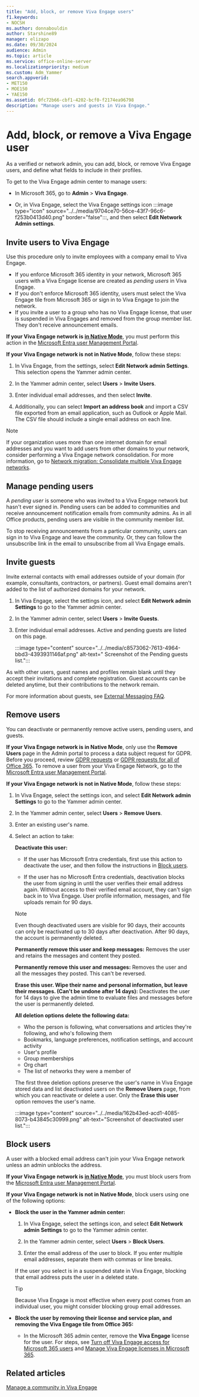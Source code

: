 ```yaml
---
title: "Add, block, or remove Viva Engage users"
f1.keywords:
- NOCSH
ms.author: donnabouldin
author: Starshine89
manager: elizapo
ms.date: 09/30/2024
audience: Admin
ms.topic: article
ms.service: office-online-server
ms.localizationpriority: medium
ms.custom: Adm_Yammer
search.appverid:
- MET150
- MOE150
- YAE150
ms.assetid: 0fc72b66-cbf1-4202-bcf0-f2174ea96798
description: "Manage users and guests in Viva Engage."
---
```


# Add, block, or remove a Viva Engage user

As a verified or network admin, you can add, block, or remove Viva Engage users, and define what fields to include in their profiles.
  
To get to the Viva Engage admin center to manage users:
  
- In Microsoft 365, go to **Admin** \> **Viva Engage**.
    
- Or, in Viva Engage, select the Viva Engage settings icon :::image type="icon" source="../../media/9704ce70-56ce-43f7-96c6-f253b0413d40.png" border="false":::, and then select **Edit Network Admin settings**.
    
## Invite users to Viva Engage
<a name="InviteUsers"> </a>

Use this procedure only to invite employees with a company email to Viva Engage.

- If you enforce Microsoft 365 identity in your network, Microsoft 365 users with a Viva Engage license are created as *pending users* in Viva Engage. 
- If you don't enforce Microsoft 365 identity, users must select the Viva Engage tile from Microsoft 365 or sign in to Viva Engage to join the network.
- If you invite a user to a group who has no Viva Engage license, that user is suspended in Viva Engages and removed from the group member list. They don't receive announcement emails.

**If your Viva Engage network is [in Native Mode](../overview-native-mode.md)**, you must perform this action in the [Microsoft Entra user Management Portal](/azure/active-directory/fundamentals/add-users-azure-active-directory).

**If your Viva Engage network is not in Native Mode**, follow these steps:
  
1. In Viva Engage, from the settings, select **Edit Network admin Settings**. This selection opens the Yammer admin center.

2. In the Yammer admin center, select **Users** > **Invite Users**.

3. Enter individual email addresses, and then select **Invite**. 

4. Additionally, you can select **Import an address book** and import a CSV file exported from an email application, such as Outlook or Apple Mail. The CSV file should include a single email address on each line.
  
> [!NOTE]
> If your organization uses more than one internet domain for email addresses and you want to add users from other domains to your network, consider performing a Viva Engage network consolidation. For more information, go to [Network migration: Consolidate multiple Viva Engage networks](../configure-your-viva-engage-network/consolidate-multiple-networks.md). 
  
<a name="ManagePending"> </a>
## Manage pending users

A *pending user* is someone who was invited to a Viva Engage network but hasn't ever signed in. Pending users can be added to communities and receive announcement notification emails from community admins. As in all Office products, pending users are visible in the community member list.

To stop receiving announcements from a particular community, users can sign in to Viva Engage and leave the community. Or, they can follow the unsubscribe link in the email to unsubscribe from all Viva Engage emails.
 
<a name="InviteGuests"> </a>
## Invite guests

Invite external contacts with email addresses outside of your domain (for example, consultants, contractors, or partners). Guest email domains aren't added to the list of authorized domains for your network.
  
1. In Viva Engage, select the settings icon, and select **Edit Network admin Settings** to go to the Yammer admin center.

2. In the Yammer admin center, select **Users** > **Invite Guests**.
    
3. Enter individual email addresses. Active and pending guests are listed on this page.
    
   :::image type="content" source="../../media/c8573062-7613-4964-bbd3-4393931146af.png" alt-text=" Screenshot of the Pending guests list.":::
  
As with other users, guest names and profiles remain blank until they accept their invitations and complete registration. Guest accounts can be deleted anytime, but their contributions to the network remain.
  
For more information about guests, see [External Messaging FAQ](../work-with-external-users/external-messaging-faq.md).
  
<a name="RemoveUsers"> </a>
## Remove users

You can deactivate or permanently remove active users, pending users, and guests.

**If your Viva Engage network is in Native Mode**, only use the **Remove Users** page in the Admin portal to process a  data subject request for GDPR. Before you proceed, review [GDPR requests](../manage-security-and-compliance/gdpr-requests-in-viva-engage-enterprise.md) or [GDPR requests for all of Office 365](/compliance/regulatory/gdpr-dsr-Office365). To remove a user from your Viva Engage Network, go to the [Microsoft Entra user Management Portal](/azure/active-directory/fundamentals/add-users-azure-active-directory).

**If your Viva Engage network is not in Native Mode**, follow these steps:

1. In Viva Engage, select the settings icon, and select **Edit Network admin Settings** to go to the Yammer admin center.

2. In the Yammer admin center, select **Users** \> **Remove Users**.
    
2. Enter an existing user's name. 
    
3. Select an action to take:
    
   **Deactivate this user:**

   - If the user has Microsoft Entra credentials, first use this action to deactivate the user, and then follow the instructions in [Block users](#block-users).
 
   - If the user has no Microsoft Entra credentials, deactivation blocks the user from signing in until the user verifies their email address again. Without access to their verified email account, they can't sign back in to Viva Engage. User profile information, messages, and file uploads remain for 90 days.

   >[!NOTE] 
   > Even though deactivated users are visible for 90 days, their accounts can only be reactivated up to 30 days after deactivation. After 90 days, the account is permanently deleted.
    
   **Permanently remove this user and keep messages:** Removes the user and retains the messages and content they posted.

   **Permanently remove this user and messages:** Removes the user and all the messages they posted. This can't be reversed.

   **Erase this user. Wipe their name and personal information, but leave their messages. (Can't be undone after 14 days):** Deactivates the user for 14 days to give the admin time to evaluate files and messages before the user is permanently deleted.
    
   **All deletion options delete the following data:**

   - Who the person is following, what conversations and articles they're following, and who's following them
   - Bookmarks, language preferences, notification settings, and account activity
   - User's profile
   - Group memberships
   - Org chart
   - The list of networks they were a member of

   The first three deletion options preserve the user's name in Viva Engage stored data and list deactivated users on the **Remove Users** page, from which you can reactivate or delete a user. Only the **Erase this user** option removes the user's name.
  
   :::image type="content" source="../../media/162b43ed-acd1-4085-8073-b43845c30999.png" alt-text="Screenshot of deactivated user list.":::
  
<a name="BlockUsers"> </a>
## Block users

A user with a blocked email address can't join your Viva Engage network unless an admin unblocks the address.

**If your Viva Engage network is [in Native Mode](../overview-native-mode.md)**, you must block users from the [Microsoft Entra user Management Portal](/azure/active-directory/fundamentals/add-users-azure-active-directory).
  
**If your Viva Engage network is not in Native Mode**, block users using one of the following options:
  
- **Block the user in the Yammer admin center:**
    
   1. In Viva Engage, select the settings icon, and select **Edit Network admin Settings** to go to the Yammer admin center.

   2. In the Yammer admin center, select **Users** \> **Block Users**.
    
   3. Enter the email address of the user to block. If you enter multiple email addresses, separate them with commas or line breaks. 

   If the user you select is in a suspended state in Viva Engage, blocking that email address puts the user in a deleted state. 
    
  > [!TIP]
  > Because Viva Engage is most effective when every post comes from an individual user, you might consider blocking group email addresses. 
  
-  **Block the user by removing their license and service plan, and removing the Viva Engage tile from Office 365:**
    
    - In the Microsoft 365 admin center, remove the **Viva Engage** license for the user. For steps, see [Turn off Viva Engage access for Microsoft 365 users](turn-off-user-access.md) and [Manage Viva Engage licenses in Microsoft 365](manage-licenses-in-office-365.md).
  
## Related articles
  
[Manage a community in Viva Engage](https://support.microsoft.com/en-gb/topic/manage-a-community-in-viva-engage-3e75fbe9-1b3e-48b5-8e4b-af2716b7873a)
